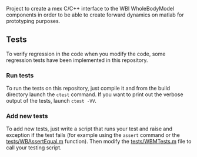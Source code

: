 Project to create a mex C/C++ interface to the WBI WholeBodyModel components
in order to be able to create forward dynamics on matlab for prototyping purposes.

## Tests
To verify regression in the code when you modify the code, some
regression tests have been implemented in this repository.

### Run tests
To run the tests on this repository, just compile it and from the build directory launch
the `ctest` command. If you want to print out the verbose output of the tests, launch `ctest -VV`.

### Add new tests
To add new tests, just write a script that runs your test and raise and exception
if the test fails (for example using the `assert` command or the [tests/WBAssertEqual.m](tests/wBAAssertEqual.m) function). 
Then modify the [tests/WBMTests.m](tests/WBMTests.m) file to call your testing script.
